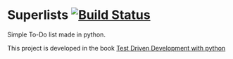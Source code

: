 # Superlists [![Build Status](https://travis-ci.org/Bardofaragon/superlists.svg?branch=master)](https://travis-ci.org/Bardofaragon/superlists)

Simple To-Do list made in python. 

This project is developed in the book [Test Driven Development with python](https://www.amazon.com/Test-Driven-Development-Python-Selenium-JavaScript/dp/1449364829/ref=sr_1_2?ie=UTF8&qid=1537318680&sr=8-2&keywords=test+driven+development+obey+the)

